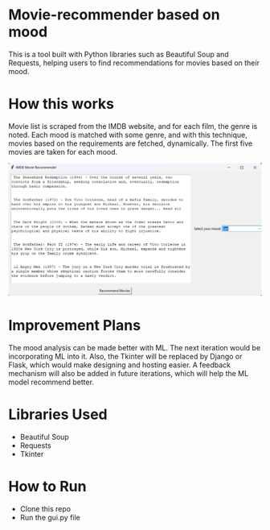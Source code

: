 # Movie-recommender based on mood
This is a tool built with Python libraries such as Beautiful Soup and Requests, helping users to find recommendations for movies based on their mood. 

# How this works
Movie list is scraped from the IMDB website, and for each film, the genre is noted. Each mood is matched with some genre, and with this technique, movies based on the requirements are fetched, dynamically. The first five movies are taken for each mood.

![Result](Result.png)

# Improvement Plans
The mood analysis can be made better with ML. The next iteration would be incorporating ML into it.
Also, the Tkinter will be replaced by Django or Flask, which would make designing and hosting easier.
A feedback mechanism will also be added in future iterations, which will help the ML model recommend better.

# Libraries Used
<ul>
  <li>Beautiful Soup</li>
  <li>Requests</li>
  <li>Tkinter</li>
</ul>

# How to Run
<ul>
  <li>Clone this repo</li>
  <li>Run the gui.py file</li>
</ul>


